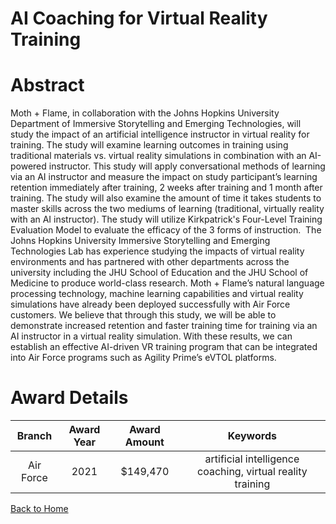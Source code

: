
AI Coaching for Virtual Reality Training
========================================

# Abstract


Moth + Flame, in collaboration with the Johns Hopkins University Department of Immersive Storytelling and Emerging Technologies, will study the impact of an artificial intelligence instructor in virtual reality for training. The study will examine learning outcomes in training using traditional materials vs. virtual reality simulations in combination with an AI-powered instructor. This study will apply conversational methods of learning via an AI instructor and measure the impact on study participant’s learning retention immediately after training, 2 weeks after training and 1 month after training. The study will also examine the amount of time it takes students to master skills across the two mediums of learning (traditional, virtually reality with an AI instructor). The study will utilize Kirkpatrick's Four-Level Training Evaluation Model to evaluate the efficacy of the 3 forms of instruction.  The Johns Hopkins University Immersive Storytelling and Emerging Technologies Lab has experience studying the impacts of virtual reality environments and has partnered with other departments across the university including the JHU School of Education and the JHU School of Medicine to produce world-class research. Moth + Flame’s natural language processing technology, machine learning capabilities and virtual reality simulations have already been deployed successfully with Air Force customers. We believe that through this study, we will be able to demonstrate increased retention and faster training time for training via an AI instructor in a virtual reality simulation. With these results, we can establish an effective AI-driven VR training program that can be integrated into Air Force programs such as Agility Prime’s eVTOL platforms.  

# Award Details

|Branch|Award Year|Award Amount|Keywords|
| :---: | :---: | :---: | :---: |
|Air Force|2021|$149,470|artificial intelligence coaching, virtual reality training|
  
  


[Back to Home](https://github.com/chrischow/dod_sbir_awards/Reports/DJ/#1791)